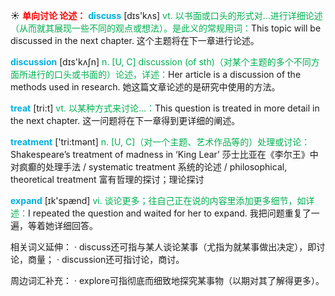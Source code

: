 ☀ <font color="red">**单向讨论 论述：**</font>
<font color="sky blue">**discuss**</font> [dɪs'kʌs] 
<font color="#00b050">vt. 以书面或口头的形式对…进行详细论述（从而就其展现一些不同的观点或想法）。是此义的常规用词：</font>This topic will be discussed in the next chapter. 这个主题将在下一章进行论述。

<font color="sky blue">**discussion**</font> [dɪs'kʌʃn] 
<font color="#00b050">n. [U, C] discussion (of sth)（对某个主题的多个不同方面所进行的口头或书面的）论述，详述：</font>Her article is a discussion of the methods used in research. 她这篇文章论述的是研究中使用的方法。

<font color="sky blue">**treat**</font> [tri:t] 
<font color="#00b050">vt. 以某种方式来讨论…：</font>This question is treated in more detail in the next chapter. 这一问题将在下一章得到更详细的阐述。

<font color="sky blue">**treatment**</font> ['tri:tmənt] 
<font color="#00b050">n. [U, C]（对一个主题、艺术作品等的）处理或讨论：</font>Shakespeare’s treatment of madness in ‘King Lear’ 莎士比亚在《李尔王》中对疯癫的处理手法 / systematic treatment 系统的论述 / philosophical, theoretical treatment 富有哲理的探讨；理论探讨

<font color="sky blue">**expand**</font> [ɪk'spænd] 
<font color="#00b050">vi. 谈论更多；往自己正在说的内容里添加更多细节，如详述：</font>I repeated the question and waited for her to expand. 我把问题重复了一遍，等着她详细回答。

相关词义延伸：
· discuss还可指与某人谈论某事（尤指为就某事做出决定），即讨论，商量；
· discussion还可指讨论，商讨。

周边词汇补充：
· explore可指彻底而细致地探究某事物（以期对其了解得更多）。
